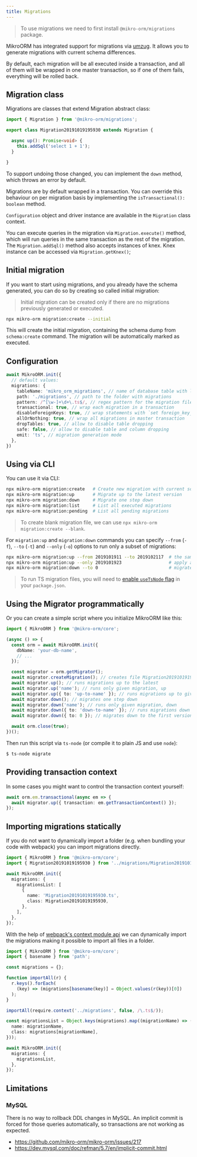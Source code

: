 ```yaml
---
title: Migrations
---
```


> To use migrations we need to first install `@mikro-orm/migrations` package.

MikroORM has integrated support for migrations via [umzug](https://github.com/sequelize/umzug). It allows you to generate migrations with current schema differences.

By default, each migration will be all executed inside a transaction, and all of them will be wrapped in one master transaction, so if one of them fails, everything will be rolled back.

## Migration class

Migrations are classes that extend Migration abstract class:

```typescript
import { Migration } from '@mikro-orm/migrations';

export class Migration20191019195930 extends Migration {

  async up(): Promise<void> {
    this.addSql('select 1 + 1');
  }

}
```

To support undoing those changed, you can implement the `down` method, which throws an error by default.

Migrations are by default wrapped in a transaction. You can override this behaviour on per migration basis by implementing the `isTransactional(): boolean` method.

`Configuration` object and driver instance are available in the `Migration` class context.

You can execute queries in the migration via `Migration.execute()` method, which will run queries in the same transaction as the rest of the migration. The `Migration.addSql()` method also accepts instances of knex. Knex instance can be accessed via `Migration.getKnex()`;

## Initial migration

If you want to start using migrations, and you already have the schema generated, you can do so by creating so called initial migration:

> Initial migration can be created only if there are no migrations previously generated or executed.

```sh
npx mikro-orm migration:create --initial
```

This will create the initial migration, containing the schema dump from `schema:create` command. The migration will be automatically marked as executed.

## Configuration

```typescript
await MikroORM.init({
  // default values:
  migrations: {
    tableName: 'mikro_orm_migrations', // name of database table with log of executed transactions
    path: './migrations', // path to the folder with migrations
    pattern: /^[\w-]+\d+\.ts$/, // regex pattern for the migration files
    transactional: true, // wrap each migration in a transaction
    disableForeignKeys: true, // wrap statements with `set foreign_key_checks = 0` or equivalent
    allOrNothing: true, // wrap all migrations in master transaction
    dropTables: true, // allow to disable table dropping
    safe: false, // allow to disable table and column dropping
    emit: 'ts', // migration generation mode
  },
})
```

## Using via CLI

You can use it via CLI:

```sh
npx mikro-orm migration:create   # Create new migration with current schema diff
npx mikro-orm migration:up       # Migrate up to the latest version
npx mikro-orm migration:down     # Migrate one step down
npx mikro-orm migration:list     # List all executed migrations
npx mikro-orm migration:pending  # List all pending migrations
```

> To create blank migration file, we can use `npx mikro-orm migration:create --blank`.

For `migration:up` and `migration:down` commands you can specify `--from` (`-f`), `--to` (`-t`) and `--only` (`-o`) options to run only a subset of migrations:

```sh
npx mikro-orm migration:up --from 2019101911 --to 2019102117  # the same as above
npx mikro-orm migration:up --only 2019101923                  # apply a single migration
npx mikro-orm migration:down --to 0                           # migrate down all migrations
```

> To run TS migration files, you will need to [enable `useTsNode` flag](installation.md) in your `package.json`.

## Using the Migrator programmatically

Or you can create a simple script where you initialize MikroORM like this:

```typescript title="./migrate.ts"
import { MikroORM } from '@mikro-orm/core';

(async () => {
  const orm = await MikroORM.init({
    dbName: 'your-db-name',
    // ...
  });

  const migrator = orm.getMigrator();
  await migrator.createMigration(); // creates file Migration20191019195930.ts
  await migrator.up(); // runs migrations up to the latest
  await migrator.up('name'); // runs only given migration, up
  await migrator.up({ to: 'up-to-name' }); // runs migrations up to given version
  await migrator.down(); // migrates one step down
  await migrator.down('name'); // runs only given migration, down
  await migrator.down({ to: 'down-to-name' }); // runs migrations down to given version
  await migrator.down({ to: 0 }); // migrates down to the first version

  await orm.close(true);
})();
```

Then run this script via `ts-node` (or compile it to plain JS and use `node`):

```sh
$ ts-node migrate
```

## Providing transaction context

In some cases you might want to control the transaction context yourself:

```ts
await orm.em.transactional(async em => {
  await migrator.up({ transaction: em.getTransactionContext() });
});
```

## Importing migrations statically

If you do not want to dynamically import a folder (e.g. when bundling your code with webpack) you can import migrations directly.

```typescript
import { MikroORM } from '@mikro-orm/core';
import { Migration20191019195930 } from '../migrations/Migration20191019195930.ts';

await MikroORM.init({
  migrations: {
    migrationsList: [
      {
        name: 'Migration20191019195930.ts',
        class: Migration20191019195930,
      },
    ],
  },
});
```

With the help of [webpack's context module api](https://webpack.js.org/guides/dependency-management/#context-module-api) we can dynamically import the migrations making it possible to import all files in a folder.

```typescript
import { MikroORM } from '@mikro-orm/core';
import { basename } from 'path';

const migrations = {};

function importAll(r) {
  r.keys().forEach(
    (key) => (migrations[basename(key)] = Object.values(r(key))[0])
  );
}

importAll(require.context('../migrations', false, /\.ts$/));

const migrationsList = Object.keys(migrations).map((migrationName) => ({
  name: migrationName,
  class: migrations[migrationName],
}));

await MikroORM.init({
  migrations: {
    migrationsList,
  },
});
```

## Limitations

### MySQL

There is no way to rollback DDL changes in MySQL. An implicit commit is forced for those queries automatically, so transactions are not working as expected.

- https://github.com/mikro-orm/mikro-orm/issues/217
- https://dev.mysql.com/doc/refman/5.7/en/implicit-commit.html
